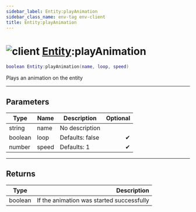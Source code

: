 ```yaml
---
sidebar_label: Entity:playAnimation
sidebar_class_name: env-tag env-client
title: Entity:playAnimation
---
```


# <img src='/img/wiki/client.png' alt='client' classname='env-tag' /> [Entity](../entity/README.md):playAnimation

```lua
boolean Entity:playAnimation(name, loop, speed)
```

Plays an animation on the entity<br/>

-----------------
## Parameters

| Type   | Name | Description | Optional |
| ------ | ---- | ----------- | -------: |
| string | name | No description |   |
| boolean | loop | Defaults: false | ✔ |
| number | speed | Defaults: 1 | ✔ |

-----------------
## Returns

| Type   | Description |
| ------ | ----------: |
| boolean | If the animation was started successfully |
